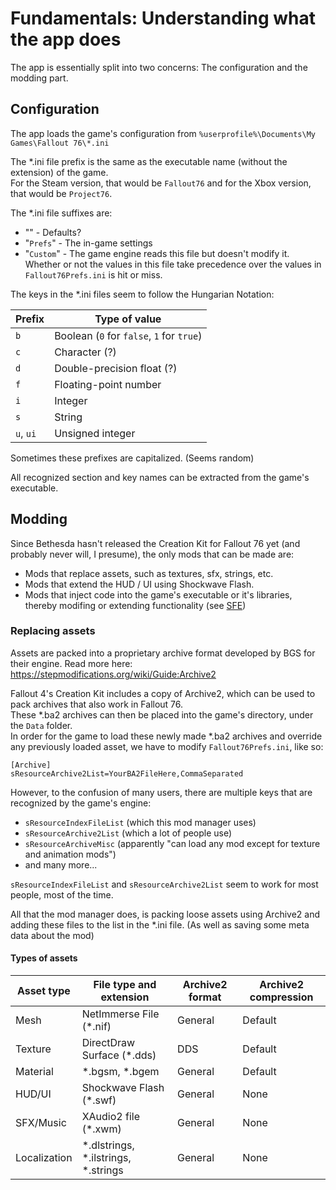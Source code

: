 # Fundamentals: Understanding what the app does

The app is essentially split into two concerns: The configuration and the modding part.

## Configuration

The app loads the game's configuration from `%userprofile%\Documents\My Games\Fallout 76\*.ini`

The \*.ini file prefix is the same as the executable name (without the extension) of the game.  
For the Steam version, that would be `Fallout76` and for the Xbox version, that would be `Project76`.

The \*.ini file suffixes are:
- "" - Defaults?
- "`Prefs`" - The in-game settings
- "`Custom`" - The game engine reads this file but doesn't modify it. Whether or not the values in this file take precedence over the values in `Fallout76Prefs.ini` is hit or miss.

The keys in the \*.ini files seem to follow the Hungarian Notation:

| Prefix    | Type of value                             |
| --------- | ----------------------------------------- |
| `b`       | Boolean (`0` for `false`, `1` for `true`) |
| `c`       | Character (?)                             |
| `d`       | Double-precision float (?)                |
| `f`       | Floating-point number                     |
| `i`       | Integer                                   |
| `s`       | String                                    |
| `u`, `ui` | Unsigned integer                          |

Sometimes these prefixes are capitalized. (Seems random)

All recognized section and key names can be extracted from the game's executable.

## Modding

Since Bethesda hasn't released the Creation Kit for Fallout 76 yet (and probably never will, I presume), the only mods that can be made are:
- Mods that replace assets, such as textures, sfx, strings, etc.
- Mods that extend the HUD / UI using Shockwave Flash.
- Mods that inject code into the game's executable or it's libraries, thereby modifing or extending functionality (see [SFE](https://www.nexusmods.com/fallout76/mods/287))

### Replacing assets

Assets are packed into a proprietary archive format developed by BGS for their engine. Read more here: https://stepmodifications.org/wiki/Guide:Archive2

Fallout 4's Creation Kit includes a copy of Archive2, which can be used to pack archives that also work in Fallout 76.  
These \*.ba2 archives can then be placed into the game's directory, under the `Data` folder.  
In order for the game to load these newly made *.ba2 archives and override any previously loaded asset, we have to modify `Fallout76Prefs.ini`, like so:
```
[Archive]
sResourceArchive2List=YourBA2FileHere,CommaSeparated
```

However, to the confusion of many users, there are multiple keys that are recognized by the game's engine:
- `sResourceIndexFileList` (which this mod manager uses)
- `sResourceArchive2List` (which a lot of people use)
- `sResourceArchiveMisc` (apparently "can load any mod except for texture and animation mods")
- and many more...

`sResourceIndexFileList` and `sResourceArchive2List` seem to work for most people, most of the time.

All that the mod manager does, is packing loose assets using Archive2 and adding these files to the list in the *.ini file. (As well as saving some meta data about the mod)

#### Types of assets

| Asset type   | File type and extension                | Archive2 format | Archive2 compression |
| ------------ | -------------------------------------- | --------------- | -------------------- |
| Mesh         | NetImmerse File (\*.nif)               | General         | Default              |
| Texture      | DirectDraw Surface (\*.dds)            | DDS             | Default              |
| Material     | \*.bgsm, \*.bgem                       | General         | Default              |
| HUD/UI       | Shockwave Flash (\*.swf)               | General         | None                 |
| SFX/Music    | XAudio2 file (\*.xwm)                  | General         | None                 |
| Localization | \*.dlstrings, \*.ilstrings, \*.strings | General         | None                 |